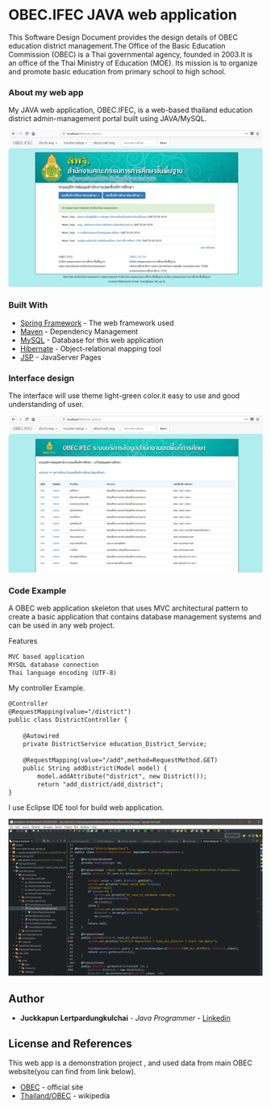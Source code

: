 # OBEC.IFEC JAVA web application

This Software Design Document provides the design details of OBEC education district management.The Office of the Basic Education Commission (OBEC) is a Thai governmental agency, founded in 2003.It is an office of the Thai Ministry of Education (MOE). Its mission is to organize and promote basic education from primary school to high school.

### About my web app

My JAVA web application, OBEC.IFEC, is a web-based thailand education district admin-management portal built using JAVA/MySQL.

![app Preview](https://raw.githubusercontent.com/lunar11120/education_district/master/edu_district/raw_data/gh01_mainpage.jpg )

### Built With

* [Spring Framework](https://spring.io/) - The web framework used
* [Maven](https://maven.apache.org/) - Dependency Management
* [MySQL](https://www.mysql.com/) - Database for this web application
* [Hibernate](http://hibernate.org/) - Object-relational mapping tool 
* [JSP](http://www.oracle.com/technetwork/java/jsp-138432.html) - JavaServer Pages


### Interface design

The interface will use theme light-green color.it easy to use and good understanding of user.

![app Preview](https://raw.githubusercontent.com/lunar11120/education_district/master/edu_district/raw_data/gh02_schoollist.jpg )

### Code Example

A OBEC web application skeleton that uses MVC architectural pattern to create a basic application that contains database management systems and can be used in any web project.


Features

    MVC based application
    MYSQL database connection
    Thai language encoding (UTF-8)


My controller Example.

```
@Controller
@RequestMapping(value="/district")
public class DistrictController {

	@Autowired	
	private DistrictService education_District_Service;
	
	@RequestMapping(value="/add",method=RequestMethod.GET)
	public String addDistrict(Model model) {
		model.addAttribute("district", new District());
		return "add_district/add_district";
}
```
I use Eclipse IDE tool for build web application.

![app Preview](https://raw.githubusercontent.com/lunar11120/education_district/master/edu_district/raw_data/gh04_eclipse.jpg )

## Author

* **Juckkapun Lertpardungkulchai** - *Java Programmer* - [Linkedin](https://www.linkedin.com/in/juckkapun-lertphadungkulchai-670706127/)



## License and References

This web app is a demonstration project , and used data from main OBEC website(you can find from link below). 

* [OBEC](http://www.obec.go.th/) - official site
* [Thailand/OBEC](https://en.wikipedia.org/wiki/Office_of_the_Basic_Education_Commission) - wikipedia 

